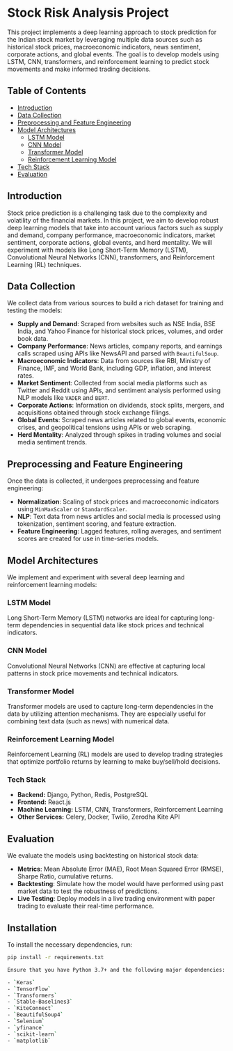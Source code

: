 # Stock Risk Analysis Project

This project implements a deep learning approach to stock prediction for the Indian stock market by leveraging multiple data sources such as historical stock prices, macroeconomic indicators, news sentiment, corporate actions, and global events. The goal is to develop models using LSTM, CNN, transformers, and reinforcement learning to predict stock movements and make informed trading decisions.

## Table of Contents

- [Introduction](#introduction)
- [Data Collection](#data-collection)
- [Preprocessing and Feature Engineering](#preprocessing-and-feature-engineering)
- [Model Architectures](#model-architectures)
  - [LSTM Model](#lstm-model)
  - [CNN Model](#cnn-model)
  - [Transformer Model](#transformer-model)
  - [Reinforcement Learning Model](#reinforcement-learning-model)
- [Tech Stack](#tech-stack)
- [Evaluation](#evaluation)


## Introduction

Stock price prediction is a challenging task due to the complexity and volatility of the financial markets. In this project, we aim to develop robust deep learning models that take into account various factors such as supply and demand, company performance, macroeconomic indicators, market sentiment, corporate actions, global events, and herd mentality. We will experiment with models like Long Short-Term Memory (LSTM), Convolutional Neural Networks (CNN), transformers, and Reinforcement Learning (RL) techniques.

## Data Collection

We collect data from various sources to build a rich dataset for training and testing the models:

- **Supply and Demand**: Scraped from websites such as NSE India, BSE India, and Yahoo Finance for historical stock prices, volumes, and order book data.
- **Company Performance**: News articles, company reports, and earnings calls scraped using APIs like NewsAPI and parsed with `BeautifulSoup`.
- **Macroeconomic Indicators**: Data from sources like RBI, Ministry of Finance, IMF, and World Bank, including GDP, inflation, and interest rates.
- **Market Sentiment**: Collected from social media platforms such as Twitter and Reddit using APIs, and sentiment analysis performed using NLP models like `VADER` and `BERT`.
- **Corporate Actions**: Information on dividends, stock splits, mergers, and acquisitions obtained through stock exchange filings.
- **Global Events**: Scraped news articles related to global events, economic crises, and geopolitical tensions using APIs or web scraping.
- **Herd Mentality**: Analyzed through spikes in trading volumes and social media sentiment trends.

## Preprocessing and Feature Engineering

Once the data is collected, it undergoes preprocessing and feature engineering:

- **Normalization**: Scaling of stock prices and macroeconomic indicators using `MinMaxScaler` or `StandardScaler`.
- **NLP**: Text data from news articles and social media is processed using tokenization, sentiment scoring, and feature extraction.
- **Feature Engineering**: Lagged features, rolling averages, and sentiment scores are created for use in time-series models.

## Model Architectures

We implement and experiment with several deep learning and reinforcement learning models:

### LSTM Model

Long Short-Term Memory (LSTM) networks are ideal for capturing long-term dependencies in sequential data like stock prices and technical indicators.

### CNN Model
Convolutional Neural Networks (CNN) are effective at capturing local patterns in stock price movements and technical indicators.

### Transformer Model
Transformer models are used to capture long-term dependencies in the data by utilizing attention mechanisms. They are especially useful for combining text data (such as news) with numerical data.

### Reinforcement Learning Model
Reinforcement Learning (RL) models are used to develop trading strategies that optimize portfolio returns by learning to make buy/sell/hold decisions.

### Tech Stack

- **Backend:** Django, Python, Redis, PostgreSQL
- **Frontend:** React.js
- **Machine Learning:** LSTM, CNN, Transformers, Reinforcement Learning
- **Other Services:** Celery, Docker, Twilio, Zerodha Kite API


## Evaluation

We evaluate the models using backtesting on historical stock data:

- **Metrics**: Mean Absolute Error (MAE), Root Mean Squared Error (RMSE), Sharpe Ratio, cumulative returns.
- **Backtesting**: Simulate how the model would have performed using past market data to test the robustness of predictions.
- **Live Testing**: Deploy models in a live trading environment with paper trading to evaluate their real-time performance.

## Installation

To install the necessary dependencies, run:

```bash
pip install -r requirements.txt

Ensure that you have Python 3.7+ and the following major dependencies:

- `Keras`
- `TensorFlow`
- `Transformers`
- `Stable-Baselines3`
- `KiteConnect`
- `BeautifulSoup4`
- `Selenium`
- `yfinance`
- `scikit-learn`
- `matplotlib`

